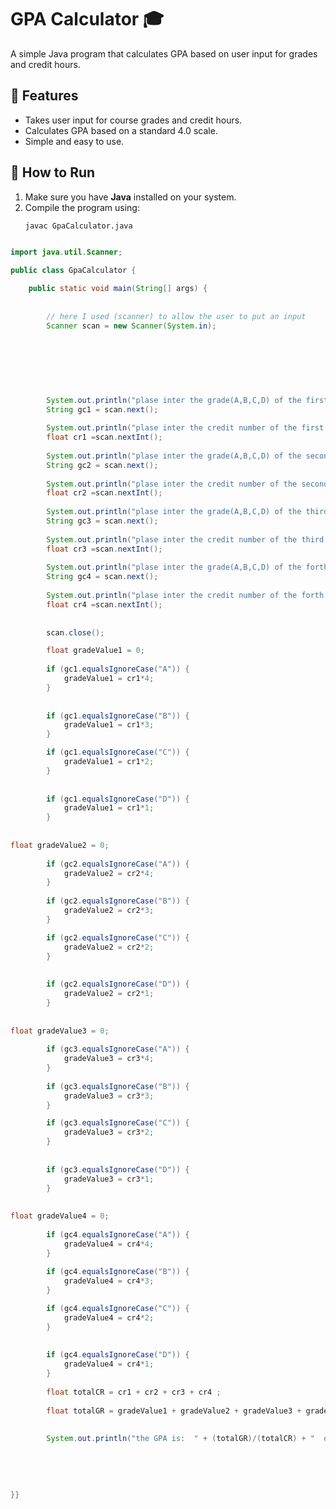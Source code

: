 # GPA Calculator 🎓

A simple Java program that calculates GPA based on user input for grades and credit hours.

## 📌 Features
- Takes user input for course grades and credit hours.
- Calculates GPA based on a standard 4.0 scale.
- Simple and easy to use.

## 🚀 How to Run
1. Make sure you have **Java** installed on your system.
2. Compile the program using:
   ```sh
   javac GpaCalculator.java


``` java

import java.util.Scanner;

public class GpaCalculator {

	public static void main(String[] args) {
		
		
		// here I used (scanner) to allow the user to put an input
		Scanner scan = new Scanner(System.in);
		
		
		
		
		
		
	
		System.out.println("plase inter the grade(A,B,C,D) of the first corse :");
		String gc1 = scan.next();
		
		System.out.println("plase inter the credit number of the first corse :");
		float cr1 =scan.nextInt();
		
		System.out.println("plase inter the grade(A,B,C,D) of the second corse :");
		String gc2 = scan.next();	
		
		System.out.println("plase inter the credit number of the second corse :");
		float cr2 =scan.nextInt();
		
		System.out.println("plase inter the grade(A,B,C,D) of the third corse :");
		String gc3 = scan.next();
		
		System.out.println("plase inter the credit number of the third corse :");
		float cr3 =scan.nextInt();
		
		System.out.println("plase inter the grade(A,B,C,D) of the forth corse :");
		String gc4 = scan.next();
		
		System.out.println("plase inter the credit number of the forth corse :");
		float cr4 =scan.nextInt();
		
		
		scan.close();

		float gradeValue1 = 0;
		
		if (gc1.equalsIgnoreCase("A")) {
			gradeValue1 = cr1*4;	
		}
		
		
		if (gc1.equalsIgnoreCase("B")) {
			gradeValue1 = cr1*3;
		}

		if (gc1.equalsIgnoreCase("C")) {
			gradeValue1 = cr1*2;
		}
		
		
		if (gc1.equalsIgnoreCase("D")) {
			gradeValue1 = cr1*1;
		}
		
		
float gradeValue2 = 0;
		
		if (gc2.equalsIgnoreCase("A")) {
			gradeValue2 = cr2*4;	
		}
		
		if (gc2.equalsIgnoreCase("B")) {
			gradeValue2 = cr2*3;
		}

		if (gc2.equalsIgnoreCase("C")) {
			gradeValue2 = cr2*2;
		}
		
		
		if (gc2.equalsIgnoreCase("D")) {
			gradeValue2 = cr2*1;
		}
		
		
float gradeValue3 = 0;
		
		if (gc3.equalsIgnoreCase("A")) {
			gradeValue3 = cr3*4;	
		}
		
		if (gc3.equalsIgnoreCase("B")) {
			gradeValue3 = cr3*3;
		}

		if (gc3.equalsIgnoreCase("C")) {
			gradeValue3 = cr3*2;
		}
		
		
		if (gc3.equalsIgnoreCase("D")) {
			gradeValue3 = cr3*1;
		}
		
		
float gradeValue4 = 0;
		
		if (gc4.equalsIgnoreCase("A")) {
			gradeValue4 = cr4*4;	
		}
		
		if (gc4.equalsIgnoreCase("B")) {
			gradeValue4 = cr4*3;
		}

		if (gc4.equalsIgnoreCase("C")) {
			gradeValue4 = cr4*2;
		}
		
		
		if (gc4.equalsIgnoreCase("D")) {
			gradeValue4 = cr4*1;
		}
		
		float totalCR = cr1 + cr2 + cr3 + cr4 ;
	
		float totalGR = gradeValue1 + gradeValue2 + gradeValue3 + gradeValue4 ;
		
		
		System.out.println("the GPA is:  " + (totalGR)/(totalCR) + "  out of 4");
			
		
	
		
		
}}


```
